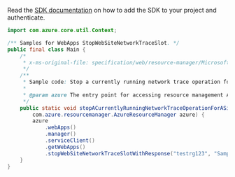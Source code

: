 Read the [SDK documentation](https://github.com/Azure/azure-sdk-for-java/blob/azure-resourcemanager_2.13.0/sdk/resourcemanager/azure-resourcemanager/README.md) on how to add the SDK to your project and authenticate.

```java
import com.azure.core.util.Context;

/** Samples for WebApps StopWebSiteNetworkTraceSlot. */
public final class Main {
    /*
     * x-ms-original-file: specification/web/resource-manager/Microsoft.Web/stable/2021-03-01/examples/StopWebSiteNetworkTrace.json
     */
    /**
     * Sample code: Stop a currently running network trace operation for a site.
     *
     * @param azure The entry point for accessing resource management APIs in Azure.
     */
    public static void stopACurrentlyRunningNetworkTraceOperationForASite(
        com.azure.resourcemanager.AzureResourceManager azure) {
        azure
            .webApps()
            .manager()
            .serviceClient()
            .getWebApps()
            .stopWebSiteNetworkTraceSlotWithResponse("testrg123", "SampleApp", "Production", Context.NONE);
    }
}
```
